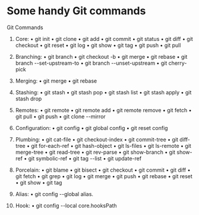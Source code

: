 # Some handy Git commands

Git Commands

1. Core:
• git init
• git clone
• git add
• git commit
• git status
• git diff
• git checkout
• git reset
• git log
• git show
• git tag
• git push
• git pull

2. Branching:
• git branch
• git checkout -b
• git merge
• git rebase
• git branch --set-upstream-to
• git branch --unset-upstream
• git cherry-pick

3. Merging:
• git merge
• git rebase

4. Stashing:
• git stash
• git stash pop
• git stash list
• git stash apply
• git stash drop

5. Remotes:
• git remote
• git remote add
• git remote remove
• git fetch
• git pull
• git push
• git clone --mirror

6. Configuration:
• git config
• git global config
• git reset config

7. Plumbing:
• git cat-file
• git checkout-index
• git commit-tree
• git diff-tree
• git for-each-ref
• git hash-object
• git ls-files
• git ls-remote
• git merge-tree
• git read-tree
• git rev-parse
• git show-branch
• git show-ref
• git symbolic-ref
• git tag --list
• git update-ref

8. Porcelain:
• git blame
• git bisect
• git checkout
• git commit
• git diff
• git fetch
• git grep
• git log
• git merge
• git push
• git rebase
• git reset
• git show
• git tag

9. Alias:
• git config --global alias.<alias> <command>

10. Hook:
• git config --local core.hooksPath <path>